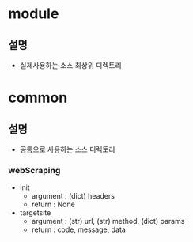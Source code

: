 # module
## 설명
* 실제사용하는 소스 최상위 디렉토리

# common
## 설명
* 공통으로 사용하는 소스 디렉토리

### webScraping
* init
  * argument : (dict) headers
  * return : None
* targetsite 
  * argument : (str) url, (str) method, (dict) params
  * return : code, message, data 

